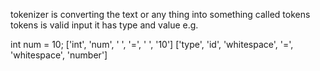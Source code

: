 
tokenizer is converting the text or any thing into something called tokens
tokens is valid input it has type and value
e.g. 

int num = 10;
['int', 'num', ' ', '=', ' ', '10']
['type', 'id', 'whitespace', '=', 'whitespace', 'number']

